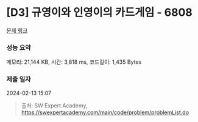 # [D3] 규영이와 인영이의 카드게임 - 6808 

[문제 링크](https://swexpertacademy.com/main/code/problem/problemDetail.do?contestProbId=AWgv9va6HnkDFAW0) 

### 성능 요약

메모리: 21,144 KB, 시간: 3,818 ms, 코드길이: 1,435 Bytes

### 제출 일자

2024-02-13 15:07



> 출처: SW Expert Academy, https://swexpertacademy.com/main/code/problem/problemList.do